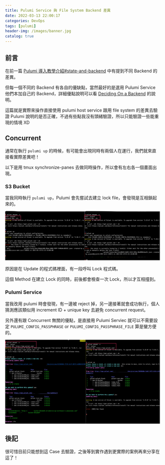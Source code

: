 ```yaml
---
title: Pulumi Service 與 File System Backend 差異
date: 2022-03-13 22:00:17
categories: DevOps
tags: [pulumi]
header-img: /images/banner.jpg
catalog: true
---
```


<style>
    .emgithub-container code.hljs {
        color: unset;
        background: unset;
    }
</style>

## 前言

在前一篇 [Pulumi 導入教學介紹#state-and-backend](/2022/02/22/pulumi-tutor/#state-and-backend) 中有提到不同 Backend 的差異。

但每一個不同的 Backend 有各自的優缺點，當然最好的是選用 Pulumi Service 他們本加自己的 Backend，詳細優點說明可以看 [Deciding On a Backend](https://www.pulumi.com/docs/intro/concepts/state/#deciding-on-a-backend) 的說明。

這篇就是實際來操作直接使用 pulumi host service 跟用 file system 的差異去驗證 Pulumi 說明的是否正確，不過有些點我沒有頭緒驗證，所以只能驗證一些能重現的情境 XD

## Concurrent  

通常在執行 `pulumi up` 的時候，有可能會出現同時有兩個人在運行，我們就來直接看實際差異吧！

以下是用 tmux synchronize-panes 去做同時操作，所以會有左右各一個畫面出現。

### S3 Bucket

當我同時執行 `pulumi up`，Pulumi 會先嘗試去建立 lock file，會發現是互相鎖起來的。

![](/images/pulumi-tutor-2/01.png)

原因是在 Update 的程式碼裡面，有一段呼叫 Lock 程式碼。

<script src="https://emgithub.com/embed.js?target=https%3A%2F%2Fgithub.com%2Fpulumi%2Fpulumi%2Fblob%2Fc5a4321b61f4f3b02701c57ea2c262773c9d2f2a%2Fpkg%2Fbackend%2Ffilestate%2Fbackend.go%23L457-L478&style=github&showBorder=on&showFileMeta=on&fetchFromJsDelivr=on"></script>

這個 Method 在建立 Lock 的同時，前後都會檢查一次 Lock，所以才互相撞到。

<script src="https://emgithub.com/embed.js?target=https%3A%2F%2Fgithub.com%2Fpulumi%2Fpulumi%2Fblob%2Fc5a4321b61f4f3b02701c57ea2c262773c9d2f2a%2Fpkg%2Fbackend%2Ffilestate%2Flock.go%23L105-L129&style=github&showBorder=on&showFileMeta=on&fetchFromJsDelivr=on"></script>
### Pulumi Service

當我改用 pulumi 時會發現，有一邊被 reject 掉，另一邊接著就會成功執行，個人猜測應該類似用 increment ID + unique key 去避免 concurrent request。

另外還有跟 Concurrent 無關的優點，是直接用 Pulumi Serviec 就可以不需要設定 `PULUMI_CONFIG_PASSPHRASE` or `PULUMI_CONFIG_PASSPHRASE_FILE` 算是蠻方便的。

![](/images/pulumi-tutor-2/02.png)

## 後記

很可惜目前只能想到這 Case 去驗證，之後等到實作遇到更實際的案例再來分享在這了！